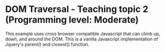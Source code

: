 # DOM Traversal - Teaching topic 2 (Programming level: Moderate)
This example uses cross browser compatible Javascript that can climb up, down, and around the DOM. This is a vanilla Javascript implementation of Jquery's parent() and closest() function.
